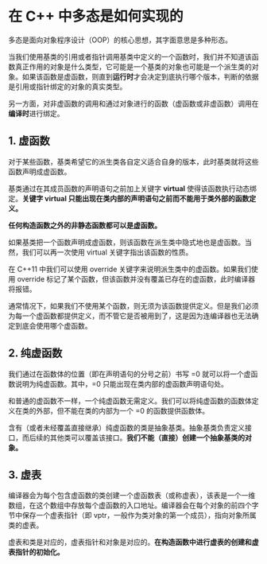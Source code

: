 # 在 C++ 中多态是如何实现的
多态是面向对象程序设计（OOP）的核心思想，其字面意思是多种形态。

当我们使用基类的引用或者指针调用基类中定义的一个函数时，我们并不知道该函数真正作用的对象是什么类型，它可能是一个基类的对象也可能是一个派生类的对象。如果该函数是虚函数，则直到**运行时**才会决定到底执行哪个版本，判断的依据是引用或指针绑定的对象的真实类型。

另一方面，对非虚函数的调用和通过对象进行的函数（虚函数或非虚函数）调用在**编译时**进行绑定。

## 1. 虚函数
对于某些函数，基类希望它的派生类各自定义适合自身的版本，此时基类就将这些函数声明成虚函数。

基类通过在其成员函数的声明语句之前加上关键字 **virtual** 使得该函数执行动态绑定。**关键字 virtual 只能出现在类内部的声明语句之前而不能用于类外部的函数定义。**

**任何构造函数之外的非静态函数都可以是虚函数。**

如果基类把一个函数声明成虚函数，则该函数在派生类中隐式地也是虚函数。当然，我们可以再一次使用 virtual 关键字指出该函数的性质。

在 C++11 中我们可以使用 override 关键字来说明派生类中的虚函数。如果我们使用 override 标记了某个函数，但该函数并没有覆盖已存在的虚函数，此时编译器将报错。

通常情况下，如果我们不使用某个函数，则无须为该函数提供定义。但是我们必须为每一个虚函数都提供定义，而不管它是否被用到了，这是因为连编译器也无法确定到底会使用哪个虚函数。
## 2. 纯虚函数
我们通过在函数体的位置（即在声明语句的分号之前）书写 =0 就可以将一个虚函数说明为纯虚函数。其中，=0 只能出现在类内部的虚函数声明语句处。

和普通的虚函数不一样，一个纯虚函数无需定义。我们可以将纯虚函数的函数体定义在类的外部，但不能在类的内部为一个 =0 的函数提供函数体。

含有（或者未经覆盖直接继承）纯虚函数的类是抽象基类。抽象基类负责定义接口，而后续的其他类可以覆盖该接口。**我们不能（直接）创建一个抽象基类的对象。**
## 3. 虚表
编译器会为每个包含虚函数的类创建一个虚函数表（或称虚表），该表是一个一维数组，在这个数组中存放每个虚函数的入口地址。编译器会在每个对象的前四个字节中保存一个虚表指针（即 vptr，一般作为类对象的第一个成员），指向对象所属类的虚表。

虚表和类是对应的，虚表指针和对象是对应的。**在构造函数中进行虚表的创建和虚表指针的初始化。**